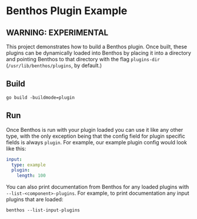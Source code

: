 Benthos Plugin Example
======================

## WARNING: EXPERIMENTAL

This project demonstrates how to build a Benthos plugin. Once built, these
plugins can be dynamically loaded into Benthos by placing it into a directory
and pointing Benthos to that directory with the flag `plugins-dir`
(`/usr/lib/benthos/plugins`, by default.)

## Build

`go build -buildmode=plugin`

## Run

Once Benthos is run with your plugin loaded you can use it like any other type,
with the only exception being that the config field for plugin specific fields
is always `plugin`. For example, our example plugin config would look like this:

``` yaml
input:
  type: example
  plugin:
    length: 100
```

You can also print documentation from Benthos for any loaded plugins with
`--list-<component>-plugins`. For example, to print documentation any input
plugins that are loaded:

`benthos --list-input-plugins`
